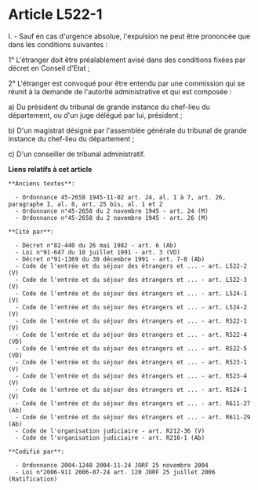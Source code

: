 # Article L522-1

I. - Sauf en cas d'urgence absolue, l'expulsion ne peut être prononcée que dans les conditions suivantes :

1° L'étranger doit être préalablement avisé dans des conditions fixées par décret en Conseil d'Etat ;

2° L'étranger est convoqué pour être entendu par une commission qui se réunit à la demande de l'autorité administrative et
qui est composée :

a) Du président du tribunal de grande instance du chef-lieu du département, ou d'un juge délégué par lui, président ;

b) D'un magistrat désigné par l'assemblée générale du tribunal de grande instance du chef-lieu du département ;

c) D'un conseiller de tribunal administratif.

**Liens relatifs à cet article**

	**Anciens textes**:

	  - Ordonnance 45-2658 1945-11-02 art. 24, al. 1 à 7, art. 26, paragraphe I, al. 8, art. 25 bis, al. 1 et 2
	  - Ordonnance n°45-2658 du 2 novembre 1945 - art. 24 (M)
	  - Ordonnance n°45-2658 du 2 novembre 1945 - art. 26 (M)

	**Cité par**:

	  - Décret n°82-440 du 26 mai 1982 - art. 6 (Ab)
	  - Loi n°91-647 du 10 juillet 1991 - art. 3 (VD)
	  - Décret n°91-1369 du 30 décembre 1991 - art. 7-8 (Ab)
	  - Code de l'entrée et du séjour des étrangers et ... - art. L522-2 (V)
	  - Code de l'entrée et du séjour des étrangers et ... - art. L522-3 (V)
	  - Code de l'entrée et du séjour des étrangers et ... - art. L524-1 (V)
	  - Code de l'entrée et du séjour des étrangers et ... - art. L524-2 (V)
	  - Code de l'entrée et du séjour des étrangers et ... - art. R522-1 (V)
	  - Code de l'entrée et du séjour des étrangers et ... - art. R522-4 (VD)
	  - Code de l'entrée et du séjour des étrangers et ... - art. R522-5 (VD)
	  - Code de l'entrée et du séjour des étrangers et ... - art. R523-1 (V)
	  - Code de l'entrée et du séjour des étrangers et ... - art. R523-4 (V)
	  - Code de l'entrée et du séjour des étrangers et ... - art. R524-1 (V)
	  - Code de l'entrée et du séjour des étrangers et ... - art. R611-27 (Ab)
	  - Code de l'entrée et du séjour des étrangers et ... - art. R611-29 (Ab)
	  - Code de l'organisation judiciaire - art. R212-36 (V)
	  - Code de l'organisation judiciaire - art. R216-1 (Ab)

	**Codifié par**:

	  - Ordonnance 2004-1248 2004-11-24 JORF 25 novembre 2004
	  - Loi n°2006-911 2006-07-24 art. 120 JORF 25 juillet 2006 (Ratification)
